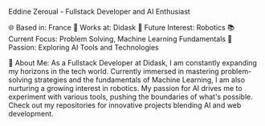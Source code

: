 Eddine Zeroual - Fullstack Developer and AI Enthusiast

🌐 Based in: France
💼 Works at: Didask
🤖 Future Interest: Robotics
📚 Current Focus: Problem Solving, Machine Learning Fundamentals
🧠 Passion: Exploring AI Tools and Technologies

🚀 About Me: As a Fullstack Developer at Didask, I am constantly expanding my horizons in the tech world. Currently immersed in mastering problem-solving strategies and the fundamentals of Machine Learning, I am also nurturing a growing interest in robotics. My passion for AI drives me to experiment with various tools, pushing the boundaries of what's possible. Check out my repositories for innovative projects blending AI and web development.
